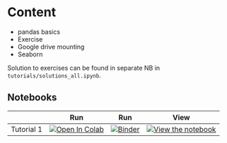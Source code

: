 # Content

* pandas basics
* Exercise
* Google drive mounting
* Seaborn

Solution to exercises can be found in separate NB in `tutorials/solutions_all.ipynb`.

## Notebooks

|   | Run | Run | View |
| - | --- | --- | ---- |
| Tutorial 1 | [![Open In Colab](https://colab.research.google.com/assets/colab-badge.svg)](https://colab.research.google.com/github/Py-ualg/2024-intro-course/blob/main/tutorials/D3S2_pandas/D3S2_tutorial1.ipynb) | [![Binder](https://mybinder.org/badge_logo.svg)](https://mybinder.org/v2/gh/Py-ualg/2024-intro-course/HEAD?labpath=tutorials%2FD3S2_pandas%2FD3S2_tutorial1.ipynb) | [![View the notebook](https://img.shields.io/badge/render-nbviewer-orange.svg)](https://nbviewer.jupyter.org/github/Py-ualg/2024-intro-course/blob/main/tutorials/D3S2_pandas/D3S2_tutorial1.ipynb?flush_cache=true)